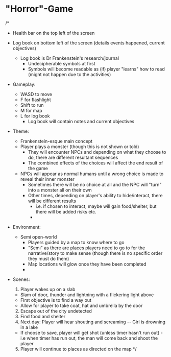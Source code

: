 # "Horror"-Game

/*
- Health bar on the top left of the screen
- Log book on bottom left of the screen (details events happened, current objectives)
  - Log book is Dr Frankenstein's research/journal
    - Undecipherable symbols at first
    - Symbols will become readable as (if) player "learns" how to read (might not happen due to the activities)
  
- Gameplay:
  - WASD to move
  - F for flashlight
  - Shift to run
  - M for map
  - L for log book
    - Log book will contain notes and current objectives
  
- Theme:
  - Frankenstein-esque main concept
  - Player plays a monster (though this is not shown or told)
    - They will encounter NPCs and depending on what they choose to do, there are different resultant sequences
    - The combined effects of the choices will affect the end result of the game
  - NPCs will appear as normal humans until a wrong choice is made to reveal their inner monster
    - Sometimes there will be no choice at all and the NPC will "turn" into a monster all on their own
    - Other times, depending on player's ability to hide/interact, there will be different results
      - i.e. if chosen to interact, maybe will gain food/shelter, but there will be added risks etc.
      - 
  
- Environment:
  - Semi open-world
    - Players guided by a map to know where to go
    - "Semi" as there are places players need to go to for the narrative/story to make sense (though there is no specific order they must do them)
    - Map locations will glow once they have been completed
    - 

- Scenes:
  1. Player wakes up on a slab
   - Slam of door, thunder and lightning with a flickering light above
   - First objective is to find a way out
   - Allow for player to take coat, hat and umbrella by the door
  2. Escape out of the city undetected
  3. Find food and shelter
  4. Next day: Player will hear shouting and screaming -- Girl is drowning in a lake
    - If choose to save, player will get shot (unless timer hasn't run out) - i.e when timer has run out, the man will come back and shoot the player
  5. Player will continue to places as directed on the map
*/
